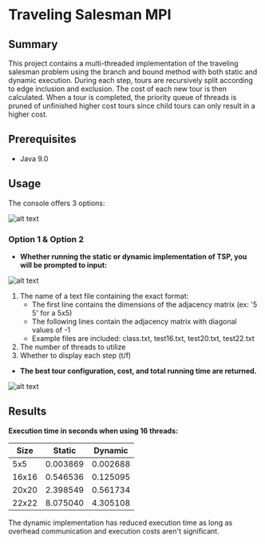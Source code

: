 # Traveling Salesman MPI

## Summary
This project contains a multi-threaded implementation of the traveling salesman problem using the branch and bound method with both static and dynamic execution. During each step, tours are recursively split according to edge inclusion and exclusion. The cost of each new tour is then calculated. When a tour is completed, the priority queue of threads is pruned of unfinished higher cost tours since child tours can only result in a higher cost.

## Prerequisites
* Java 9.0

## Usage
The console offers 3 options:

![alt text](../media/media/console.PNG?raw=true)

### Option 1 & Option 2
* **Whether running the static or dynamic implementation of TSP, you will be prompted to input:**

![alt text](../media/media/1.PNG?raw=true)

  1. The name of a text file containing the exact format:
      * The first line contains the dimensions of the adjacency matrix (ex: '5 5' for a 5x5)
      * The following lines contain the adjacency matrix with diagonal values of -1
      * Example files are included: class.txt, test16.txt, test20.txt, test22.txt
  2. The number of threads to utilize
  3. Whether to display each step (t/f)

* **The best tour configuration, cost, and total running time are returned.**

![alt text](../media/media/2.PNG?raw=true)

## Results
**Execution time in seconds when using 16 threads:**

|Size|Static|Dynamic|
|-|-|-|
|5x5|0.003869|0.002688|
|16x16|0.546536|0.125095|
|20x20|2.398549|0.561734|
|22x22|8.075040|4.305108|

The dynamic implementation has reduced execution time as long as overhead communication and execution costs aren't significant.
